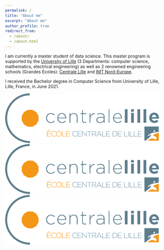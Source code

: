 ```yaml
---
permalink: /
title: "About me"
excerpt: "About me"
author_profile: true
redirect_from: 
  - /about/
  - /about.html
---
```


I am currently a master student of data science. This master program is supported by the [University of Lille](https://www.univ-lille.fr/) (3 Departments: computer science, mathematics, electrical engineering) as well as 2 renowned engineering schools (Grandes Ecoles): [Centrale Lille](https://centralelille.fr/) and [IMT Nord-Europe](https://imt-nord-europe.fr/en/).

I received the Bachelor degree in Computer Science from University of Lille, Lille, France, in June 2021.

[![img centrale](../images/centrale_lille.png)](https://centralelille.fr/)
[![img univ](../images/centrale_lille.png)](https://www.univ-lille.fr/)
[![img univ](../images/centrale_lille.png)](https://imt-nord-europe.fr/en/)
